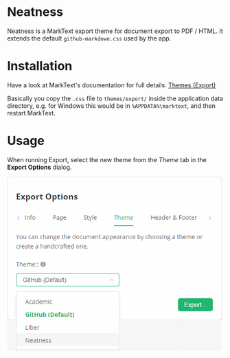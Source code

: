 # Neatness

Neatness is a MarkText export theme for document export to PDF / HTML.
It extends the default `github-markdown.css` used by the app.

# Installation

Have a look at MarkText's documentation for full details: [Themes (Export)](https://github.com/marktext/marktext/blob/master/docs/EXPORT_THEMES.md)

Basically you copy the `.css` file to `themes/export/` inside the application data directory, e.g. for Windows this would be in `%APPDATA%\marktext`, and then restart MarkText.

# Usage

When running Export, select the new theme from the *Theme* tab in the **Export Options** dialog.

![Export Options](./images/screenshot%20-%20Export%20Options.png)
